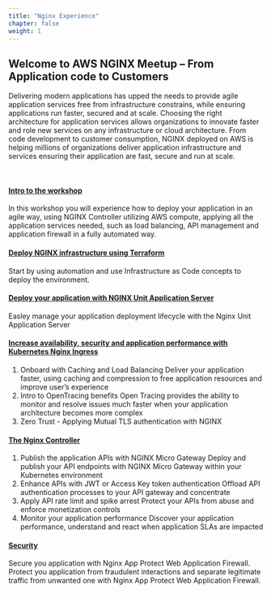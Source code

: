 ```yaml
---
title: "Nginx Experience"
chapter: false
weight: 1
---
```



## Welcome to AWS NGINX Meetup – From Application code to Customers

Delivering modern applications has upped the needs to provide agile application services free from infrastructure constrains, while ensuring applications run faster, secured and at scale. Choosing the right architecture for application services allows organizations to innovate faster and role new services on any infrastructure or cloud architecture. 
From code development to customer consumption, NGINX deployed on AWS is helping millions of organizations deliver application infrastructure and services ensuring their application are fast, secure and run at scale.

<br>

#### [Intro to the workshop](/010_intro/) 
 
In this workshop you will experience how to deploy your application in an agile way, using NGINX Controller utilizing AWS compute, applying all the application services needed, such as load balancing, API management and application firewall in a fully automated way.  
 
#### [Deploy NGINX infrastructure using Terraform](/020_terraform/)

Start by using automation and use Infrastructure as Code concepts to deploy the environment.
 
#### [Deploy your application with NGINX Unit Application Server](/030_unit/)
Easley manage your application deployment lifecycle with the Nginx Unit Application Server
 
#### [Increase availability, security and application performance with Kubernetes Nginx Ingress](/040_ingress/)
1.	Onboard with Caching and Load Balancing
Deliver your application faster, using caching and compression to free application resources and improve user’s experience
2.	Intro to OpenTracing benefits 
Open Tracing provides the ability to monitor and resolve issues much faster when your application architecture becomes more complex
3.	Zero Trust - Applying Mutual TLS authentication with NGINX 

 
 
#### [The Nginx Controller](/050_controller/)
1.	Publish the application APIs with NGINX Micro Gateway
Deploy and publish your API endpoints with NGINX Micro Gateway within your Kubernetes environment
2.	Enhance APIs with JWT or Access Key token authentication
Offload API authentication processes to your API gateway and concentrate 
3.	Apply API rate limit and spike arrest 
Protect your APIs from abuse and enforce monetization controls 
4.	Monitor your application performance
Discover your application performance, understand and react when application SLAs are impacted
 
#### [Security](/060_security/)
Secure you application with Nginx App Protect Web Application Firewall.           
Protect you application from fraudulent interactions and separate legitimate traffic from unwanted one with Nginx App Protect Web Application Firewall.



